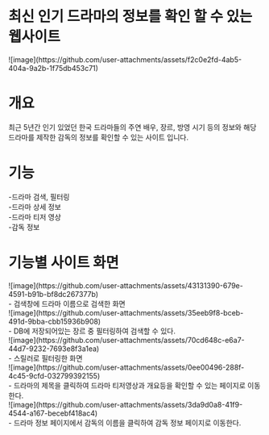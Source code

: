 <h1>최신 인기 드라마의 정보를 확인 할 수 있는 웹사이트</h1>
![image](https://github.com/user-attachments/assets/f2c0e2fd-4ab5-404a-9a2b-1f75db453c71)

<h1>개요</h1>
최근 5년간 인기 있었던 한국 드라마들의 주연 배우, 장르, 방영 시기 등의 정보와 해당 드라마를 제작한 감독의 정보를 확인할 수 있는 사이트 입니다.
<h1>기능</h1>
-드라마 검색, 필터링<br>
-드라마 상세 정보<br>
-드라마 티저 영상 <br>
-감독 정보 <br>
<h1>기능별 사이트 화면</h1>
![image](https://github.com/user-attachments/assets/43131390-679e-4591-b91b-bf8dc267377b)<br>
- 검색창에 드라마 이름으로 검색한 화면<br>
![image](https://github.com/user-attachments/assets/35eeb9f8-bceb-491d-9bba-cbb15936b908)<br>
- DB에 저장되어있는 장르 중 필터링하여 검색할 수 있다.<br>
![image](https://github.com/user-attachments/assets/70cd648c-e6a7-44d7-9232-7693e8f3a1ea)<br>
- 스릴러로 필터링한 화면<br>
![image](https://github.com/user-attachments/assets/0ee00496-288f-4c45-9cfd-032799392155)<br>
- 드라마의 제목을 클릭하여 드라마 티저영상과 개요등을 확인할 수 있는 페이지로 이동한다.<br>
![image](https://github.com/user-attachments/assets/3da9d0a8-41f9-4544-a167-becebf418ac4)<br>
- 드라마 정보 페이지에서 감독의 이름을 클릭하여 감독 정보 페이지로 이동한다.<br>


